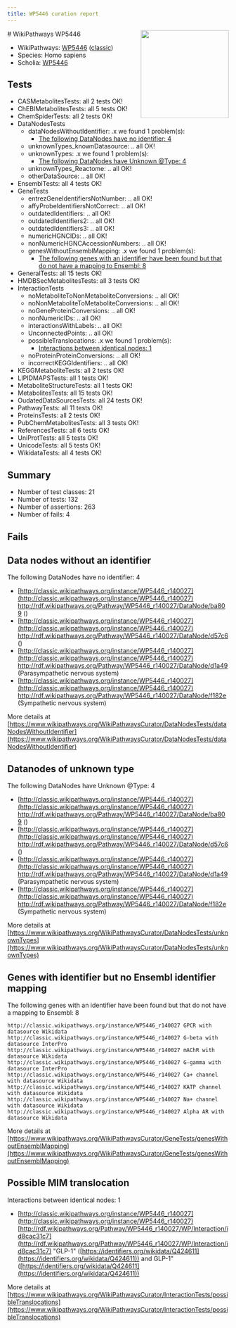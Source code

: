 ```yaml
---
title: WP5446 curation report
---
```


<img style="float: right; width: 200px" src="https://upload.wikimedia.org/wikipedia/commons/thumb/8/83/Wplogo_with_text_500.png/640px-Wplogo_with_text_500.png" />
# WikiPathways WP5446

* WikiPathways: [WP5446](https://wikipathways.org/pathways/WP5446) ([classic](https://classic.wikipathways.org/instance/WP5446))
* Species: Homo sapiens
* Scholia: [WP5446](https://scholia.toolforge.org/wikipathways/WP5446)
## Tests
* CASMetabolitesTests: all 2 tests OK!
* ChEBIMetabolitesTests: all 5 tests OK!
* ChemSpiderTests: all 2 tests OK!
* DataNodesTests
    * dataNodesWithoutIdentifier: .x we found 1 problem(s):
        * [The following DataNodes have no identifier: 4](#d2d32fa3)
    * unknownTypes_knownDatasource: .. all OK!
    * unknownTypes: .x we found 1 problem(s):
        * [The following DataNodes have Unknown @Type: 4](#839973e2)
    * unknownTypes_Reactome: .. all OK!
    * otherDataSource: .. all OK!
* EnsemblTests: all 4 tests OK!
* GeneTests
    * entrezGeneIdentifiersNotNumber: .. all OK!
    * affyProbeIdentifiersNotCorrect: .. all OK!
    * outdatedIdentifiers: .. all OK!
    * outdatedIdentifiers2: .. all OK!
    * outdatedIdentifiers3: .. all OK!
    * numericHGNCIDs: .. all OK!
    * nonNumericHGNCAccessionNumbers: .. all OK!
    * genesWithoutEnsemblMapping: .x we found 1 problem(s):
        * [The following genes with an identifier have been found but that do not have a mapping to Ensembl: 8](#40286d8a)
* GeneralTests: all 15 tests OK!
* HMDBSecMetabolitesTests: all 3 tests OK!
* InteractionTests
    * noMetaboliteToNonMetaboliteConversions: .. all OK!
    * noNonMetaboliteToMetaboliteConversions: .. all OK!
    * noGeneProteinConversions: .. all OK!
    * nonNumericIDs: .. all OK!
    * interactionsWithLabels: .. all OK!
    * UnconnectedPoints: .. all OK!
    * possibleTranslocations: .x we found 1 problem(s):
        * [Interactions between identical nodes: 1](#1c118206)
    * noProteinProteinConversions: .. all OK!
    * incorrectKEGGIdentifiers: .. all OK!
* KEGGMetaboliteTests: all 2 tests OK!
* LIPIDMAPSTests: all 1 tests OK!
* MetaboliteStructureTests: all 1 tests OK!
* MetabolitesTests: all 15 tests OK!
* OudatedDataSourcesTests: all 24 tests OK!
* PathwayTests: all 11 tests OK!
* ProteinsTests: all 2 tests OK!
* PubChemMetabolitesTests: all 3 tests OK!
* ReferencesTests: all 6 tests OK!
* UniProtTests: all 5 tests OK!
* UnicodeTests: all 5 tests OK!
* WikidataTests: all 4 tests OK!


## Summary

* Number of test classes: 21
* Number of tests: 132
* Number of assertions: 263
* Number of fails: 4

## Fails

<a name="d2d32fa3" />

## Data nodes without an identifier

The following DataNodes have no identifier: 4

* [http://classic.wikipathways.org/instance/WP5446_r140027](http://classic.wikipathways.org/instance/WP5446_r140027) http://rdf.wikipathways.org/Pathway/WP5446_r140027/DataNode/ba809 ()
* [http://classic.wikipathways.org/instance/WP5446_r140027](http://classic.wikipathways.org/instance/WP5446_r140027) http://rdf.wikipathways.org/Pathway/WP5446_r140027/DataNode/d57c6 ()
* [http://classic.wikipathways.org/instance/WP5446_r140027](http://classic.wikipathways.org/instance/WP5446_r140027) http://rdf.wikipathways.org/Pathway/WP5446_r140027/DataNode/d1a49 (Parasympathetic
nervous 
system)
* [http://classic.wikipathways.org/instance/WP5446_r140027](http://classic.wikipathways.org/instance/WP5446_r140027) http://rdf.wikipathways.org/Pathway/WP5446_r140027/DataNode/f182e (Sympathetic 
nervous 
system)


More details at [https://www.wikipathways.org/WikiPathwaysCurator/DataNodesTests/dataNodesWithoutIdentifier](https://www.wikipathways.org/WikiPathwaysCurator/DataNodesTests/dataNodesWithoutIdentifier)

<a name="839973e2" />

## Datanodes of unknown type

The following DataNodes have Unknown @Type: 4

* [http://classic.wikipathways.org/instance/WP5446_r140027](http://classic.wikipathways.org/instance/WP5446_r140027) http://rdf.wikipathways.org/Pathway/WP5446_r140027/DataNode/ba809 ()
* [http://classic.wikipathways.org/instance/WP5446_r140027](http://classic.wikipathways.org/instance/WP5446_r140027) http://rdf.wikipathways.org/Pathway/WP5446_r140027/DataNode/d57c6 ()
* [http://classic.wikipathways.org/instance/WP5446_r140027](http://classic.wikipathways.org/instance/WP5446_r140027) http://rdf.wikipathways.org/Pathway/WP5446_r140027/DataNode/d1a49 (Parasympathetic
nervous 
system)
* [http://classic.wikipathways.org/instance/WP5446_r140027](http://classic.wikipathways.org/instance/WP5446_r140027) http://rdf.wikipathways.org/Pathway/WP5446_r140027/DataNode/f182e (Sympathetic 
nervous 
system)


More details at [https://www.wikipathways.org/WikiPathwaysCurator/DataNodesTests/unknownTypes](https://www.wikipathways.org/WikiPathwaysCurator/DataNodesTests/unknownTypes)

<a name="40286d8a" />

## Genes with identifier but no Ensembl identifier mapping

The following genes with an identifier have been found but that do not have a mapping to Ensembl: 8
```
http://classic.wikipathways.org/instance/WP5446_r140027 GPCR with datasource Wikidata
http://classic.wikipathways.org/instance/WP5446_r140027 G-beta with datasource InterPro
http://classic.wikipathways.org/instance/WP5446_r140027 mAChR with datasource Wikidata
http://classic.wikipathways.org/instance/WP5446_r140027 G-gamma with datasource InterPro
http://classic.wikipathways.org/instance/WP5446_r140027 Ca+ channel with datasource Wikidata
http://classic.wikipathways.org/instance/WP5446_r140027 KATP channel with datasource Wikidata
http://classic.wikipathways.org/instance/WP5446_r140027 Na+ channel with datasource Wikidata
http://classic.wikipathways.org/instance/WP5446_r140027 Alpha AR with datasource Wikidata
```

More details at [https://www.wikipathways.org/WikiPathwaysCurator/GeneTests/genesWithoutEnsemblMapping](https://www.wikipathways.org/WikiPathwaysCurator/GeneTests/genesWithoutEnsemblMapping)

<a name="1c118206" />

## Possible MIM translocation

Interactions between identical nodes: 1

* [http://classic.wikipathways.org/instance/WP5446_r140027](http://classic.wikipathways.org/instance/WP5446_r140027) [http://rdf.wikipathways.org/Pathway/WP5446_r140027/WP/Interaction/id8cac31c7](http://rdf.wikipathways.org/Pathway/WP5446_r140027/WP/Interaction/id8cac31c7) "GLP-1" ([https://identifiers.org/wikidata/Q424611](https://identifiers.org/wikidata/Q424611)) and 
GLP-1" ([https://identifiers.org/wikidata/Q424611](https://identifiers.org/wikidata/Q424611))


More details at [https://www.wikipathways.org/WikiPathwaysCurator/InteractionTests/possibleTranslocations](https://www.wikipathways.org/WikiPathwaysCurator/InteractionTests/possibleTranslocations)

